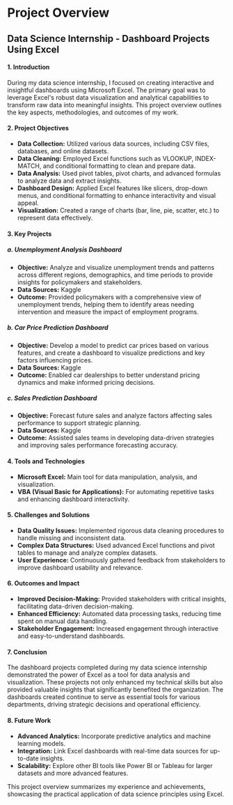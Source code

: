# Project Overview
## Data Science Internship - Dashboard Projects Using Excel

#### 1. **Introduction**
During my data science internship, I focused on creating interactive and insightful dashboards using Microsoft Excel. The primary goal was to leverage Excel's robust data visualization and analytical capabilities to transform raw data into meaningful insights. This project overview outlines the key aspects, methodologies, and outcomes of my work.

#### 2. **Project Objectives**
- **Data Collection:** Utilized various data sources, including CSV files, databases, and online datasets.
- **Data Cleaning:** Employed Excel functions such as VLOOKUP, INDEX-MATCH, and conditional formatting to clean and prepare data.
- **Data Analysis:** Used pivot tables, pivot charts, and advanced formulas to analyze data and extract insights.
- **Dashboard Design:** Applied Excel features like slicers, drop-down menus, and conditional formatting to enhance interactivity and visual appeal.
- **Visualization:** Created a range of charts (bar, line, pie, scatter, etc.) to represent data effectively.

#### 3. **Key Projects**
##### a. **Unemployment Analysis Dashboard**
- **Objective:** Analyze and visualize unemployment trends and patterns across different regions, demographics, and time periods to provide insights for policymakers and stakeholders.
- **Data Sources:** Kaggle
- **Outcome:** Provided policymakers with a comprehensive view of unemployment trends, helping them to identify areas needing intervention and measure the impact of employment programs.

##### b. **Car Price Prediction Dashboard**
- **Objective:** Develop a model to predict car prices based on various features, and create a dashboard to visualize predictions and key factors influencing prices.
- **Data Sources:** Kaggle
- **Outcome:** Enabled car dealerships to better understand pricing dynamics and make informed pricing decisions.

##### c. **Sales Prediction Dashboard**
- **Objective:** Forecast future sales and analyze factors affecting sales performance to support strategic planning.
- **Data Sources:** Kaggle
- **Outcome:** Assisted sales teams in developing data-driven strategies and improving sales performance forecasting accuracy.

#### 4. **Tools and Technologies**
- **Microsoft Excel:** Main tool for data manipulation, analysis, and visualization.
- **VBA (Visual Basic for Applications):** For automating repetitive tasks and enhancing dashboard interactivity.

#### 5. **Challenges and Solutions**
- **Data Quality Issues:** Implemented rigorous data cleaning procedures to handle missing and inconsistent data.
- **Complex Data Structures:** Used advanced Excel functions and pivot tables to manage and analyze complex datasets.
- **User Experience:** Continuously gathered feedback from stakeholders to improve dashboard usability and relevance.

#### 6. **Outcomes and Impact**
- **Improved Decision-Making:** Provided stakeholders with critical insights, facilitating data-driven decision-making.
- **Enhanced Efficiency:** Automated data processing tasks, reducing time spent on manual data handling.
- **Stakeholder Engagement:** Increased engagement through interactive and easy-to-understand dashboards.

#### 7. **Conclusion**
The dashboard projects completed during my data science internship demonstrated the power of Excel as a tool for data analysis and visualization. These projects not only enhanced my technical skills but also provided valuable insights that significantly benefited the organization. The dashboards created continue to serve as essential tools for various departments, driving strategic decisions and operational efficiency.

#### 8. **Future Work**
- **Advanced Analytics:** Incorporate predictive analytics and machine learning models.
- **Integration:** Link Excel dashboards with real-time data sources for up-to-date insights.
- **Scalability:** Explore other BI tools like Power BI or Tableau for larger datasets and more advanced features.

This project overview summarizes my experience and achievements, showcasing the practical application of data science principles using Excel.

